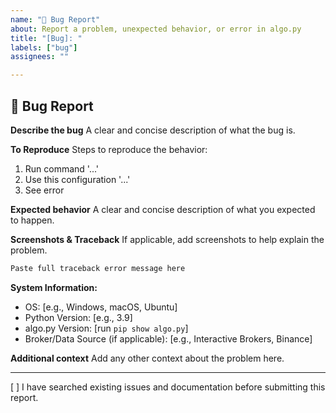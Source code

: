 ```yaml
---
name: "🐞 Bug Report"
about: Report a problem, unexpected behavior, or error in algo.py
title: "[Bug]: "
labels: ["bug"]
assignees: ""

---
```


## 🐞 Bug Report

**Describe the bug**
A clear and concise description of what the bug is.

**To Reproduce**
Steps to reproduce the behavior:
1. Run command '...'
2. Use this configuration '...'
3. See error

**Expected behavior**
A clear and concise description of what you expected to happen.

**Screenshots & Traceback**
If applicable, add screenshots to help explain the problem.

```python
Paste full traceback error message here
```


**System Information:**
- OS: [e.g., Windows, macOS, Ubuntu]
- Python Version: [e.g., 3.9]
- algo.py Version: [run `pip show algo.py`]
- Broker/Data Source (if applicable): [e.g., Interactive Brokers, Binance]

**Additional context**
Add any other context about the problem here.

---
[ ] I have searched existing issues and documentation before submitting this report.
